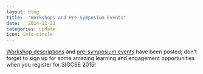```yaml
---
layout: blog
title:  "Workshops and Pre-Symposium Events"
date:   2014-11-22
categories: update
icon: info-circle
---
```


[Workshop descriptions]({{site.base}}/attendees/SIGCSE2015-workshop-descriptions.pdf) and [pre-symposium events]({{site.base}}/attendees/presymposium.html) have been posted; don't forget to sign up for some amazing learning and engagement opportunities when you register for SIGCSE 2015!
